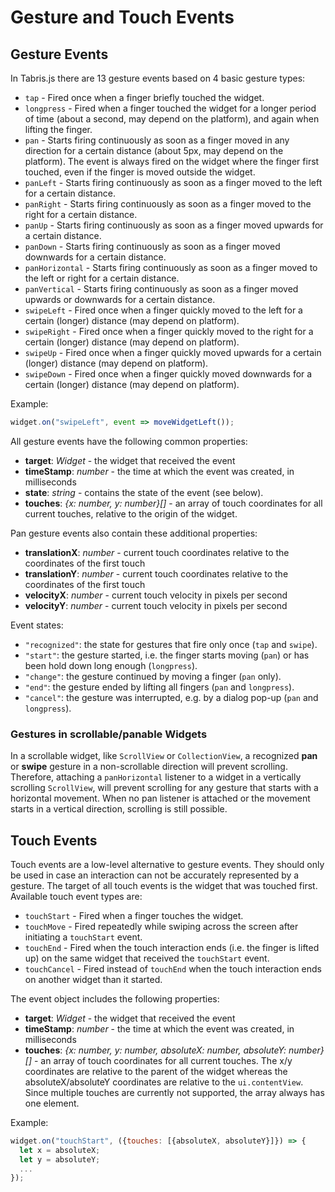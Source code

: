 ---
---
Gesture and Touch Events
========================

## Gesture Events

In Tabris.js there are 13 gesture events based on 4 basic gesture types:

- `tap` - Fired once when a finger briefly touched the widget.
- `longpress` - Fired when a finger touched the widget for a longer period of time (about a second, may depend on the platform), and again when lifting the finger.
- `pan` - Starts firing continuously as soon as a finger moved in any direction for a certain distance (about 5px, may depend on the platform). The event is always fired on the widget where the finger first touched, even if the finger is moved outside the widget.
- `panLeft` - Starts firing continuously as soon as a finger moved to the left for a certain distance.
- `panRight` - Starts firing continuously as soon as a finger moved to the right for a certain distance.
- `panUp` - Starts firing continuously as soon as a finger moved upwards for a certain distance.
- `panDown` - Starts firing continuously as soon as a finger moved downwards for a certain distance.
- `panHorizontal` - Starts firing continuously as soon as a finger moved to the left or right for a certain distance.
- `panVertical` - Starts firing continuously as soon as a finger moved upwards or downwards for a certain distance.
- `swipeLeft` - Fired once when a finger quickly moved to the left for a certain (longer) distance (may depend on platform).
- `swipeRight` - Fired once when a finger quickly moved to the right for a certain (longer) distance (may depend on platform).
- `swipeUp` - Fired once when a finger quickly moved upwards for a certain (longer) distance (may depend on platform).
- `swipeDown` - Fired once when a finger quickly moved downwards for a certain (longer) distance (may depend on platform).

Example:

```js
widget.on("swipeLeft", event => moveWidgetLeft());
```

All gesture events have the following common properties:

- **target**: *Widget* - the widget that received the event
- **timeStamp**: *number* - the time at which the event was created, in milliseconds
- **state**: *string* - contains the state of the event (see below).
- **touches**: *{x: number, y: number}[]* - an array of touch coordinates for all current touches, relative to the origin of the widget.

Pan gesture events also contain these additional properties:

- **translationX**: *number* - current touch coordinates relative to the coordinates of the first touch
- **translationY**: *number* - current touch coordinates relative to the coordinates of the first touch
- **velocityX**: *number* - current touch velocity in pixels per second
- **velocityY**: *number* - current touch velocity in pixels per second

Event states:

- `"recognized"`: the state for gestures that fire only once (`tap` and `swipe`).
- `"start"`: the gesture started, i.e. the finger starts moving (`pan`) or has been hold down long enough (`longpress`).
- `"change"`: the gesture continued by moving a finger (`pan` only).
- `"end"`: the gesture ended by lifting all fingers (`pan` and `longpress`).
- `"cancel"`: the gesture was interrupted, e.g. by a dialog pop-up (`pan` and `longpress`).

### Gestures in scrollable/panable Widgets

In a scrollable widget, like `ScrollView` or `CollectionView`, a recognized **pan** or **swipe** gesture in a non-scrollable direction will prevent scrolling. Therefore, attaching a `panHorizontal` listener to a widget in a vertically scrolling `ScrollView`, will prevent scrolling for any gesture that starts with a horizontal movement. When no pan listener is attached or the movement starts in a vertical direction, scrolling is still possible.

## Touch Events

Touch events are a low-level alternative to gesture events. They should only be used in case an interaction can not be accurately represented by a gesture. The target of all touch events is the widget that was touched first. Available touch event types are:

- `touchStart` - Fired when a finger touches the widget.
- `touchMove` - Fired repeatedly while swiping across the screen after initiating a `touchStart` event.
- `touchEnd` - Fired when the touch interaction ends (i.e. the finger is lifted up) on the same widget that received the `touchStart` event.
- `touchCancel` - Fired instead of `touchEnd` when the touch interaction ends on another widget than it started.

The event object includes the following properties:

- **target**: *Widget* - the widget that received the event
- **timeStamp**: *number* - the time at which the event was created, in milliseconds
- **touches**: *{x: number, y: number, absoluteX: number, absoluteY: number}[]* - an array of touch coordinates for all current touches. The x/y coordinates are relative to the parent of the widget whereas the absoluteX/absoluteY coordinates are relative to the `ui.contentView`. Since multiple touches are currently not supported, the array always has one element.

Example:
```js
widget.on("touchStart", ({touches: [{absoluteX, absoluteY}]}) => {
  let x = absoluteX;
  let y = absoluteY;
  ...
});
```
